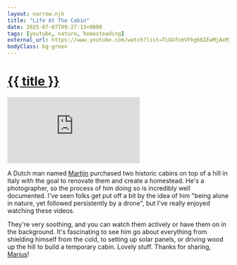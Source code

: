 ```yaml
---
layout: narrow.njk
title: "Life At The Cabin"
date: 2025-07-07T09:27:13+0000
tags: [youtube, nature, homesteading]
external_url: https://www.youtube.com/watch?list=TLGGfcmVFkg66IEwMjAxMjAyMw&v=eo8_5d9yGq4&ref=daniel.pizza
bodyClass: bg-green
---
```


<h1><a href="{{ external_url }}">{{ title }}</a></h1>

<div class="mt-7 relative w-full pb-[56.25%] overflow-hidden">
  <iframe
    class="absolute top-0 left-0 w-full h-full"
    src="https://www.youtube-nocookie.com/embed/eo8_5d9yGq4?si=c-HCtozODO8-y1Lh&amp;controls=0" 
    title="YouTube video player"
    frameborder="0"
    allow="accelerometer; autoplay; clipboard-write; encrypted-media; gyroscope; picture-in-picture; web-share"
    referrerpolicy="strict-origin-when-cross-origin"
    allowfullscreen>
  </iframe>
</div>

A Dutch man named [Martijn](https://twitter.com/martijndoolaard?ref=daniel.pizza "Martijn on Twitter") purchased two historic cabins on top of a hill in Italy with the goal to renovate them and create a homestead. He's a photographer, so the process of him doing so is incredibly well documented. I've seen folks get put off a bit by the idea of him "being alone in nature, yet followed persistently by a drone", but I've really enjoyed watching these videos.

They're very soothing, and you can watch them actively or have them on in the background. It's fascinating to see him go about everything from shielding himself from the cold, to setting up solar panels, or driving wood up the hill to build a temporary cabin. Lovely stuff. Thanks for sharing, [Marius](https://twitter.com/mariusfeldmann?ref=daniel.pizza "Marius on Twitter")!
